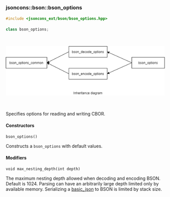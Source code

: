 ### jsoncons::bson::bson_options

```c++
#include <jsoncons_ext/bson/bson_options.hpp>

class bson_options;
```

<br>

![bson_options](./diagrams/bson_options.png)

<br>

Specifies options for reading and writing CBOR.

#### Constructors

    bson_options()
Constructs a `bson_options` with default values. 

#### Modifiers

    void max_nesting_depth(int depth)
The maximum nesting depth allowed when decoding and encoding BSON. 
Default is 1024. Parsing can have an arbitrarily large depth
limited only by available memory. Serializing a [basic_json](../basic_json.md) to
BSON is limited by stack size.

